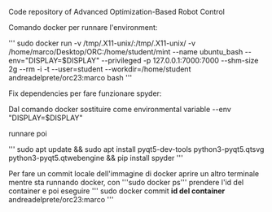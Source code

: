 Code repository of Advanced Optimization-Based Robot Control

Comando docker per runnare l'environment: 

'''
sudo docker run  -v /tmp/.X11-unix/:/tmp/.X11-unix/ -v /home/marco/Desktop/ORC:/home/student/mint --name ubuntu_bash --env="DISPLAY=$DISPLAY" --privileged -p 127.0.0.1:7000:7000 --shm-size 2g --rm -i -t --user=student     --workdir=/home/student andreadelprete/orc23:marco bash
'''

Fix dependencies per fare funzionare spyder:

Dal comando docker sostituire come environmental variable --env "DISPLAY=$DISPLAY"

runnare poi

'''
sudo apt update &&
sudo apt install pyqt5-dev-tools python3-pyqt5.qtsvg python3-pyqt5.qtwebengine &&
pip install spyder
'''

Per fare un commit locale dell'immagine di docker aprire un altro terminale mentre sta runnando docker, con '''sudo docker ps''' prendere l'id del container e poi eseguire
'''
sudo docker commit __id del container__ andreadelprete/orc23:marco
'''

